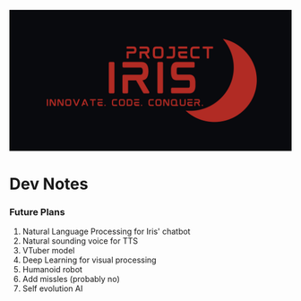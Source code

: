 ![Project IRIS - INNOVATE. CODE. CONQUER.](https://raw.githubusercontent.com/ProjectIRIS-AI/.github/main/assets/Banner.png)

# Dev Notes
### Future Plans
1. Natural Language Processing for Iris' chatbot
2. Natural sounding voice for TTS
3. VTuber model
4. Deep Learning for visual processing
5. Humanoid robot
6. Add missles (probably no)
7. Self evolution AI

